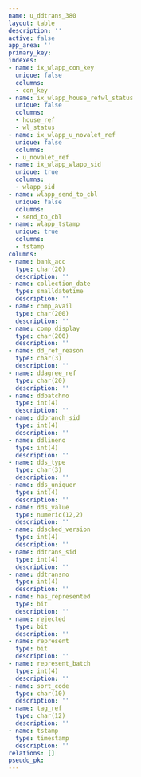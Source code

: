 ```yaml
---
name: u_ddtrans_380
layout: table
description: ''
active: false
app_area: ''
primary_key: 
indexes:
- name: ix_wlapp_con_key
  unique: false
  columns:
  - con_key
- name: ix_wlapp_house_refwl_status
  unique: false
  columns:
  - house_ref
  - wl_status
- name: ix_wlapp_u_novalet_ref
  unique: false
  columns:
  - u_novalet_ref
- name: ix_wlapp_wlapp_sid
  unique: true
  columns:
  - wlapp_sid
- name: wlapp_send_to_cbl
  unique: false
  columns:
  - send_to_cbl
- name: wlapp_tstamp
  unique: true
  columns:
  - tstamp
columns:
- name: bank_acc
  type: char(20)
  description: ''
- name: collection_date
  type: smalldatetime
  description: ''
- name: comp_avail
  type: char(200)
  description: ''
- name: comp_display
  type: char(200)
  description: ''
- name: dd_ref_reason
  type: char(3)
  description: ''
- name: ddagree_ref
  type: char(20)
  description: ''
- name: ddbatchno
  type: int(4)
  description: ''
- name: ddbranch_sid
  type: int(4)
  description: ''
- name: ddlineno
  type: int(4)
  description: ''
- name: dds_type
  type: char(3)
  description: ''
- name: dds_uniquer
  type: int(4)
  description: ''
- name: dds_value
  type: numeric(12,2)
  description: ''
- name: ddsched_version
  type: int(4)
  description: ''
- name: ddtrans_sid
  type: int(4)
  description: ''
- name: ddtransno
  type: int(4)
  description: ''
- name: has_represented
  type: bit
  description: ''
- name: rejected
  type: bit
  description: ''
- name: represent
  type: bit
  description: ''
- name: represent_batch
  type: int(4)
  description: ''
- name: sort_code
  type: char(10)
  description: ''
- name: tag_ref
  type: char(12)
  description: ''
- name: tstamp
  type: timestamp
  description: ''
relations: []
pseudo_pk: 
---
```


